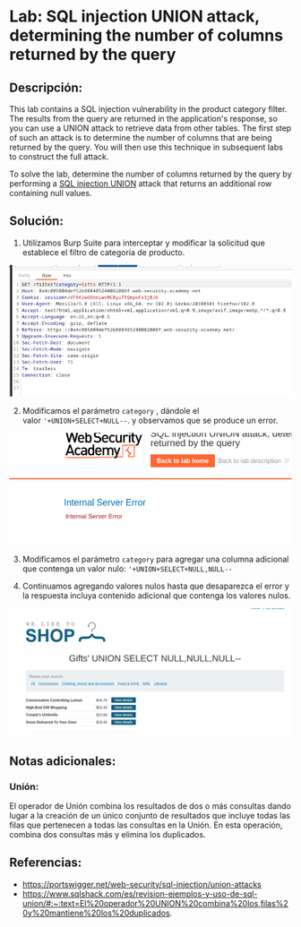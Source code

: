 # Lab: SQL injection UNION attack, determining the number of columns returned by the query

## Descripción: 
This lab contains a SQL injection vulnerability in the product category filter. The results from the query are returned in the application's response, so you can use a UNION attack to retrieve data from other tables. The first step of such an attack is to determine the number of columns that are being returned by the query. You will then use this technique in subsequent labs to construct the full attack.

To solve the lab, determine the number of columns returned by the query by performing a [SQL injection UNION](https://portswigger.net/web-security/sql-injection/union-attacks) attack that returns an additional row containing null values.

## Solución:
1. Utilizamos Burp Suite para interceptar y modificar la solicitud que establece el filtro de categoría de producto.

![Pasted image 20230626162946](Pasted%20image%2020230626162946.png)

2. Modificamos el parámetro `category` , dándole el valor `'+UNION+SELECT+NULL--`.  y observamos que se produce un error.
 
![Pasted image 20230626163203](Pasted%20image%2020230626163203.png)

3. Modificamos el parámetro `category` para agregar una columna adicional que contenga un valor nulo: `'+UNION+SELECT+NULL,NULL--`

4. Continuamos agregando valores nulos hasta que desaparezca el error y la respuesta incluya contenido adicional que contenga los valores nulos.

![Pasted image 20230626163753](Pasted%20image%2020230626163753.png)

## Notas adicionales:

### Unión:
El operador de Unión combina los resultados de dos o más consultas dando lugar a la creación de un único conjunto de resultados que incluye todas las filas que pertenecen a todas las consultas en la Unión. En esta operación, combina dos consultas más y elimina los duplicados.

## Referencias:
- https://portswigger.net/web-security/sql-injection/union-attacks
- https://www.sqlshack.com/es/revision-ejemplos-y-uso-de-sql-union/#:~:text=El%20operador%20UNION%20combina%20los,filas%20y%20mantiene%20los%20duplicados.